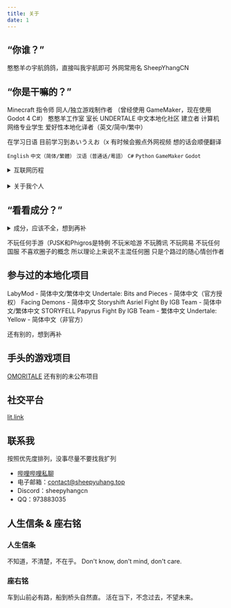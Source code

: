 ```yaml
---
title: 关于
date: 1
---
```


## “你谁？”
憨憨羊の宇航鸽鸽，直接叫我宇航即可
外网常用名 SheepYhangCN

## “你是干嘛的？”
Minecraft 指令师
同人/独立游戏制作者
（曾经使用 GameMaker，现在使用 Godot 4 C#）
憨憨羊工作室 室长
UNDERTALE 中文本地化社区 建立者
计算机网络专业学生
爱好性本地化译者（英文/简中/繁中）

在学习日语 目前学习到あいうえお（x
有时候会搬点外网视频 想的话会顺便翻译

```English``` ```中文（简体/繁體）``` ```汉语（普通话/粵語）```
```C#``` ```Python``` ```GameMaker``` ```Godot```

<details>
<summary>互联网历程</summary>

2017年至今 - 录制游戏实况，2022年开始往后几乎没了，看心情做
2020年至2021年 - 制作 Minecraft 地图、资源包、指令包
2022年 - 做 Undertale 同人游戏汉化
2022年至今 - 各种项目的简/繁体中文本地化工作
2022年至2023年 - 制作 Undertale 同人游戏
2023年 - 做术力口翻调 后续太久没做忘干净了所以就没做了
2023年至今 - 制作 MMD，技术力不高，基本都是套动作
2023年至今 - 做东方同人游戏，未公开
</details>
<br>
<details>
<summary>关于我个人</summary>

MBTI：INTP-T

特立独行 不爱随波逐流 不爱公开站队
非常厌恶集体主义与形式主义
很好相处，不爱主动引起争端，情绪容易不稳
虽然极其不情愿，但是经常作为和事佬
脾气较为极端，不是友好就是极差，请见谅。
不记仇 记忆力很差 所以其实不记仇的原因是第二天就会忘

很怕尴尬 不管尴尬的是不是我都快看不下去
现实中内向 社恐 怕生 比起引人注目更喜欢默默无闻当透明人
不喜欢出门 出了门总怕自己的行为举止会引人注目
面对不熟的人会有很强的拘束感
总喜欢待在自己的舒适圈里 不希望打扰到任何人或被任何人打扰
非常害怕自己的行为举止会影响到他人
很擅长自我内耗 难以与人面对面交流
比起要求他人 更愿意让自己迁就他人
总是顾虑自己是否影响到他人

很怕麻烦 讨厌各种破事 很少主动揽活 也不愿做出头鸟
少数会揽的活是因为对它的兴趣大于自己的懒癌
假若最后被迫作为主操负责 仍会竭尽所能做到最好

大部分情况下对事不对人 很少把话说绝
很少主动站边 总是妄想着能两全其美

最喜欢的音乐：
王七七《人生态度》
（被下架的旧版，新版的词不喜欢）
</details>

## “看看成分？”
<details>
<summary>成分，应该不全，想到再补</summary>

Minecraft
Undertale
Deltarune
东方Project
Cookie☆
OneShot
OMORI
OutCore
Henry Stickmin
Pizza Tower
宅男的人间冒险
塞尔达传说
宝可梦
Splatoon
Super Mario Bros
星之卡比
Doki Doki Literature Club
Vocaloid
Counter-Strike
Half-Life
Portal
Left 4 Dead
Garry's Mod
s&box
Grand Theft Auto
逆转裁判
三体
Rick And Morty
喜羊羊与灰太狼
名侦探柯南
某科学的超电磁炮
间谍过家家
My Little Pony
神奇数字马戏团
Roblox
Plants Vs Zombies
Phigros
MuseDash
世界计划
VRChat
孤独摇滚
Maimai DX
Neuro-sama
Girls Band Cry
MyGO / Ave Mujica
</details>

不玩任何手游（PJSK和Phigros是特例
不玩米哈游 不玩腾讯 不玩网易 不玩任何国服
不喜欢圈子的概念 所以理论上来说不主混任何圈 只是个路过的随心情创作者

## 参与过的本地化项目
LabyMod - 简体中文/繁体中文
Undertale: Bits and Pieces - 简体中文（官方授权）
Facing Demons - 简体中文
Storyshift Asriel Fight By IGB Team - 简体中文/繁体中文
STORYFELL Papyrus Fight By IGB Team - 繁体中文
Undertale: Yellow - 简体中文（非官方）

还有别的，想到再补

## 手头的游戏项目
[OMORITALE](https://gamejolt.com/games/OMORITALE/685985)
还有别的未公布项目

## 社交平台
[lit.link](https://lit.link/sheepyuhang)

## 联系我
按照优先度排列，没事尽量不要找我扩列
 - [哔哩哔哩私聊](https://message.bilibili.com/#/whisper/mid252906762)
 - 电子邮箱：contact@sheepyuhang.top
 - Discord：sheepyhangcn
 - QQ：973883035

## 人生信条 & 座右铭
### 人生信条
不知道，不清楚，不在乎。
Don\'t know, don\'t mind, don\'t care.
### 座右铭
车到山前必有路，船到桥头自然直。
活在当下，不念过去，不望未来。